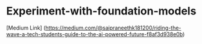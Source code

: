 # Experiment-with-foundation-models

[Medium Link] (https://medium.com/@saipraneethk181200/riding-the-wave-a-tech-students-guide-to-the-ai-powered-future-f8af3d938e0b)

